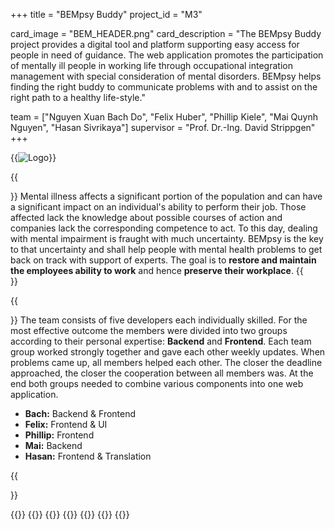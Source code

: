 +++
title = "BEMpsy Buddy"
project_id = "M3"

card_image = "BEM_HEADER.png"
card_description = "The BEMpsy Buddy project provides a digital tool and platform supporting easy access for people in need of guidance. The web application promotes the participation of mentally ill people in working life through occupational integration management with special consideration of mental disorders. BEMpsy helps finding the right buddy to communicate problems with and to assist on the right path to a healthy life-style." 


team = ["Nguyen Xuan Bach Do", "Felix Huber", "Phillip Kiele", "Mai Quynh Nguyen", "Hasan Sivrikaya"]
supervisor = "Prof. Dr.-Ing. David Strippgen"
+++

{{<image src="header.png" alt="Logo" >}}

{{<section title="🎯 Our Goal">}}
Mental illness affects a significant portion of the population and can have a significant impact on an individual's ability to perform their job. Those affected lack the knowledge about possible courses of action and companies lack the corresponding competence to act. To this day, dealing with mental impairment is fraught with much uncertainty.
BEMpsy is the key to that uncertainty and shall help people with mental health problems to get back on track with support of experts. The goal is to **restore and maintain the employees ability to work** and hence **preserve their workplace**.
{{</section>}}

{{<section title="💻 The Team">}}
The team consists of five developers each individually skilled. For the most effective outcome the members were divided into two groups according to their personal expertise: **Backend** and **Frontend**. Each team group worked strongly together and gave each other weekly updates. When problems came up, all members helped each other. The closer the deadline approached, the closer the cooperation between all members was. At the end both groups needed to combine various components into one web application.

- **Bach:** Backend & Frontend
- **Felix:** Frontend & UI
- **Phillip:** Frontend
- **Mai:** Backend
- **Hasan:** Frontend & Translation


{{</section>}}

{{<gallery>}}
{{<team-member image="bach.png" name="Nguyen Xuan Bach Do">}}
{{<team-member image="felix.png" name="Felix Huber">}}
{{<team-member image="phillip.jpg" name="Phillip Kiele">}}
{{<team-member image="mai.jpeg" name="Mai Quynh Nguyen">}}
{{<team-member image="hasan.png" name="Hasan Sivrikaya">}}
{{</gallery>}}